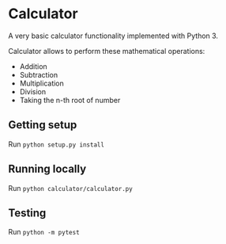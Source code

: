 # Calculator

A very basic calculator functionality implemented with Python 3. 

Calculator allows to perform these mathematical operations:
- Addition
- Subtraction
- Multiplication
- Division
- Taking the n-th root of number

## Getting setup

Run `python setup.py install`

## Running locally

Run `python calculator/calculator.py`

## Testing

Run `python -m pytest`